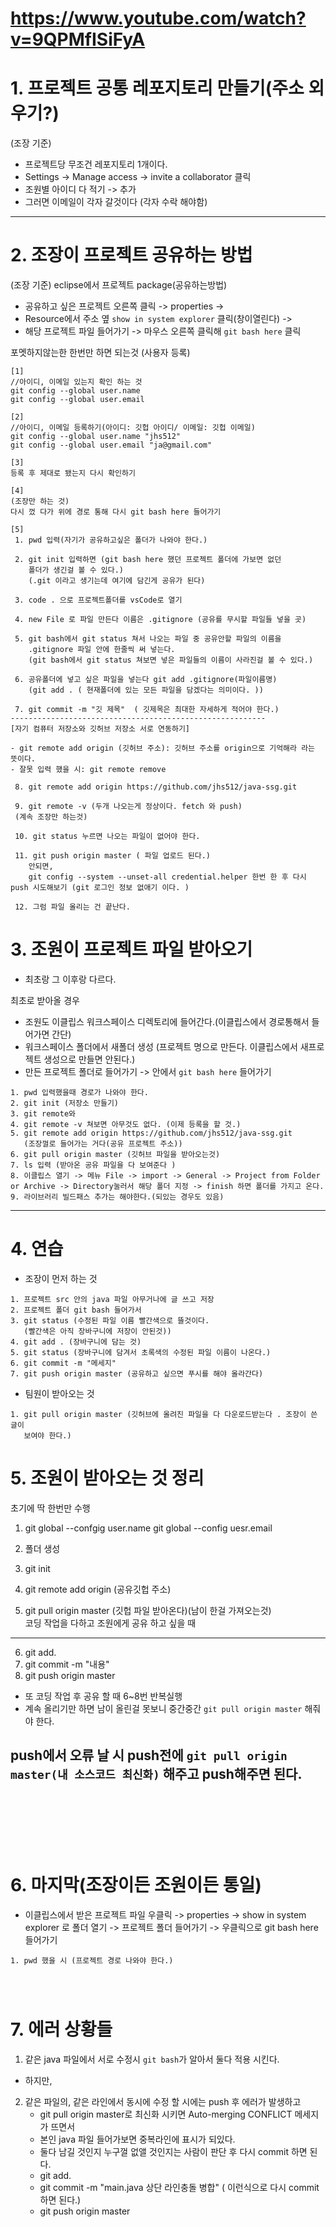 # https://www.youtube.com/watch?v=9QPMfISiFyA

# 1. 프로젝트 공통 레포지토리 만들기(주소 외우기?)
(조장 기준)
 - 프로젝트당 무조건 레포지토리 1개이다.
 - Settings -> Manage access -> invite a collaborator 클릭 
 - 조원별 아이디 다 적기 -> 추가 
 - 그러면 이메일이 각자 갈것이다 (각자 수락 해야함)

---
# 2. 조장이 프로젝트 공유하는 방법
(조장 기준)
eclipse에서 프로젝트 package(공유하는방법)

 - 공유하고 싶은 프로젝트 오른쪽 클릭 -> properties  ->
 - Resource에서 주소 옆 `show in system explorer` 클릭(창이열린다) -> 
 - 해당 프로젝트 파일 들어가기 -> 마우스 오른쪽 클릭해 `git bash here` 클릭 

포멧하지않는한 한번만 하면 되는것 (사용자 등록)
```text
[1]
//아이디, 이메일 있는지 확인 하는 것 
git config --global user.name
git config --global user.email

[2]
//아이디, 이메일 등록하기(아이디: 깃헙 아이디/ 이메일: 깃헙 이메일)
git config --global user.name "jhs512" 
git config --global user.email "ja@gmail.com"

[3]
등록 후 제대로 됐는지 다시 확인하기 

[4]
(조장만 하는 것)
다시 껐 다가 위에 경로 통해 다시 git bash here 들어가기

[5]
 1. pwd 입력(자기가 공유하고싶은 폴더가 나와야 한다.)

 2. git init 입력하면 (git bash here 했던 프로젝트 폴더에 가보면 없던 
    폴더가 생긴걸 볼 수 있다.)
    (.git 이라고 생기는데 여기에 담긴게 공유가 된다)
 
 3. code . 으로 프로젝트폴더를 vsCode로 열기 
 
 4. new File 로 파일 만든다 이름은 .gitignore (공유를 무시할 파일들 넣을 곳)
 
 5. git bash에서 git status 쳐서 나오는 파일 중 공유안할 파일의 이름을 
    .gitignore 파일 안에 한줄씩 써 넣는다. 
    (git bash에서 git status 쳐보면 넣은 파일들의 이름이 사라진걸 볼 수 있다.) 
 
 6. 공유폴더에 넣고 싶은 파일을 넣는다 git add .gitignore(파일이름명)
    (git add . ( 현재폴더에 있는 모든 파일을 담겠다는 의미이다. ))
 
 7. git commit -m "깃 제목"  ( 깃제목은 최대한 자세하게 적어야 한다.)
---------------------------------------------------------
[자기 컴퓨터 저장소와 깃허브 저장소 서로 연동하기]

- git remote add origin (깃허브 주소): 깃허브 주소를 origin으로 기억해라 라는 뜻이다.
- 잘못 입력 했을 시: git remote remove 

 8. git remote add origin https://github.com/jhs512/java-ssg.git 
 
 9. git remote -v (두개 나오는게 정상이다. fetch 와 push)
 (계속 조장만 하는것)
 
 10. git status 누르면 나오는 파일이 없어야 한다.
 
 11. git push origin master ( 파일 업로드 된다.)
    안되면,
    git config --system --unset-all credential.helper 한번 한 후 다시 push 시도해보기 (git 로그인 정보 없애기 이다. )
 
 12. 그럼 파일 올리는 건 끝난다.

```

# 3. 조원이 프로젝트 파일 받아오기 
- 최초랑 그 이후랑 다르다.


최초로 받아올 경우 
 - 조원도 이클립스 워크스페이스 디렉토리에 들어간다.(이클립스에서 경로통해서 들어가면 간단)
 - 워크스페이스 폴더에서 새폴더 생성 (프로젝트 명으로 만든다. 이클립스에서 새프로젝트 생성으로 만들면 안된다.)
 - 만든 프로젝트 폴더로 들어가기 -> 안에서 `git bash here` 들어가기

```text
1. pwd 입력했을때 경로가 나와야 한다.
2. git init (저장소 만들기) 
3. git remote와
4. git remote -v 쳐보면 아무것도 없다. (이제 등록을 할 것.)
5. git remote add origin https://github.com/jhs512/java-ssg.git
   (조장껄로 들어가는 거다(공유 프로젝트 주소))
6. git pull origin master (깃허브 파일을 받아오는것)
7. ls 입력 (받아온 공유 파일을 다 보여준다 )
8. 이클립스 열기 -> 메뉴 File -> import -> General -> Project from Folder or Archive -> Directory눌러서 해당 폴더 지정 -> finish 하면 폴더를 가지고 온다.
9. 라이브러리 빌드패스 추가는 해야한다.(되있는 경우도 있음)   
```

---

# 4. 연습
- 조장이 먼저 하는 것

```text
1. 프로젝트 src 안의 java 파일 아무거나에 글 쓰고 저장
2. 프로젝트 폴더 git bash 들어가서 
3. git status (수정된 파일 이름 빨간색으로 뜰것이다.
   (빨간색은 아직 장바구니에 저장이 안된것))
4. git add . (장바구니에 담는 것)
5. git status (장바구니에 담겨서 초록색의 수정된 파일 이름이 나온다.)
6. git commit -m "메세지"
7. git push origin master (공유하고 싶으면 푸시를 해야 올라간다)
```

- 팀원이 받아오는 것

```text
1. git pull origin master (깃허브에 올려진 파일을 다 다운로드받는다 . 조장이 쓴 글이 
   보여야 한다.)
```

# 5. 조원이 받아오는 것 정리

초기에 딱 한번만 수행
1. git global --confgig user.name
   git global --config uesr.email

2. 폴더 생성
3. git init
4. git remote add origin (공유깃헙 주소)

5. git pull origin master (깃헙 파일 받아온다)(남이 한걸 가져오는것)<br>
코딩 작업을 다하고 조원에게 공유 하고 싶을 때
---
6. git add.
7. git commit -m "내용"
8. git push origin master
- 또 코딩 작업 후 공유 할 때 6~8번 반복실행
- 계속 올리기만 하면 남이 올린걸 못보니 중간중간 `git pull origin master` 해줘야 한다. 

## push에서 오류 날 시 push전에 `git pull origin master(내 소스코드 최신화)` 해주고 push해주면 된다.
<br><br><br><br><br>


# 6.  마지막(조장이든 조원이든 통일)

- 이클립스에서 받은 프로젝트 파일 우클릭 -> properties -> show in system explorer 로 폴더 열기 -> 프로젝트 폴더 들어가기 -> 우클릭으로 git bash here 들어가기 

```text
1. pwd 했을 시 (프로젝트 경로 나와야 한다.)
 



```

# 7. 에러 상황들 

1. 같은 java 파일에서 서로 수정시 `git bash`가 알아서 둘다 적용 시킨다.


- 하지만,
  
2. 같은 파일의, 같은 라인에서 동시에 수정 할 시에는 push 후 에러가 발생하고 
     - git pull origin master로 최신화 시키면 Auto-merging CONFLICT 메세지가 뜨면서
     - 본인 java 파일 들어가보면 중복라인에 표시가 되있다.
     - 둘다 남길 것인지 누구껄 없앨 것인지는 사람이 판단 후 다시 commit 하면 된다.
     - git add.
     - git commit -m "main.java 상단 라인충돌 병합" ( 이런식으로 다시 commit 하면 된다.)
     - git push origin master



 





















